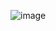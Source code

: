 
![image](https://user-images.githubusercontent.com/64374947/126548481-14c8c044-16b5-4ffc-8698-e53311d55036.png)
